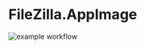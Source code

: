 # FileZilla.AppImage

![example workflow](https://github.com/nx-appbuild-hub/FileZilla.AppImage//actions/workflows/makefile.yml/badge.svg)

